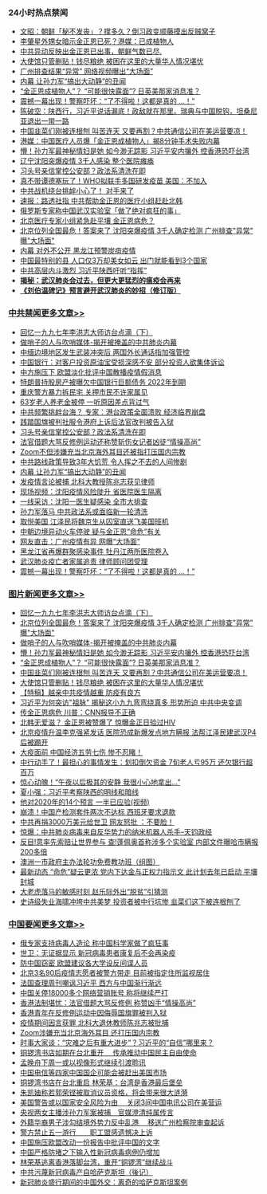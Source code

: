 <div class="catlist">
<h3>24小时热点禁闻</h3>
<ul>
<li><a href="https://github.com/fqnews/bnews/blob/master/cbnews/20200425/1318937.md">文昭：朝鲜「秘不发丧」？撑多久？倒习政变顺藤摸出反贼窝子 </a></li>
<li><a href="https://github.com/fqnews/bnews/blob/master/comments/20200425/1319020.md">李肇星外甥女暗示金正恩已死？港媒：已成植物人</a></li>
<li><a href="https://github.com/fqnews/bnews/blob/master/baitai/20200425/1319022.md">中共异动反映出金正恩已出事，朝鲜气数已尽.</a></li>
<li><a href="https://github.com/fqnews/bnews/blob/master/topimagenews/20200425/1318989.md">大使馆只管删贴！钱尽粮绝 被困在这里的大量华人情况堪忧</a></li>
<li><a href="https://github.com/fqnews/bnews/blob/master/cbnews/20200425/1318991.md">广州排查结果“异常” 网络视频曝出“大场面”</a></li>
<li><a href="https://github.com/fqnews/bnews/blob/master/cbnews/20200425/1319121.md">内幕 让孙力军“搞出大动静”的丑闻</a></li>
<li><a href="https://github.com/fqnews/bnews/blob/master/topimagenews/20200425/1319188.md">“金正恩成植物人”？ “可能很快露面”? 日英美那家消息准？</a></li>
<li><a href="https://github.com/fqnews/bnews/blob/master/cbnews/20200425/1319077.md">震撼一幕出现！警察吓坏：“了不得啦！这都是真的 …！”</a></li>
<li><a href="https://github.com/fqnews/bnews/blob/master/cbnews/20200425/1318901.md">陈破空：陕西行，习近平说话漏底！政敌就在那里。瑞典与中国脱钩，坦桑尼亚退出一带一路 </a></li>
<li><a href="https://github.com/fqnews/bnews/blob/master/topimagenews/20200425/1319144.md">中国韭菜们刚被连根刨 叫苦连天 又要再割？中共通信公司在美运营要凉！</a></li>
<li><a href="https://github.com/fqnews/bnews/blob/master/worldnews/20200425/1319100.md">港媒：中国医疗人员爆「金正恩成植物人」揭8分钟手术失败内幕</a></li>
<li><a href="https://github.com/fqnews/bnews/blob/master/topimagenews/20200425/1319260.md">懵！孙力军最神秘情妇是她 如今渺无踪影 习近平安内攘外 控香港恐吓台湾</a></li>
<li><a href="https://github.com/fqnews/bnews/blob/master/cnnews/20200425/1318984.md">辽宁沈阳突爆疫情 3千人感染 整个医院瘫痪</a></li>
<li><a href="https://github.com/fqnews/bnews/blob/master/cbnews/20200425/1319161.md">习头号亲信掌控公安部？政法系清洗在即</a></li>
<li><a href="https://github.com/fqnews/bnews/blob/master/cnnews/20200425/1319109.md">真不带谭德塞玩了！WHO拟联手多国研发疫苗 美国：不加入</a></li>
<li><a href="https://github.com/fqnews/bnews/blob/master/cnnews/20200425/1319155.md">中共战机绕台挑衅小心了！ 对手来了</a></li>
<li><a href="https://github.com/fqnews/bnews/blob/master/cbnews/20200425/1318917.md">速报：路透社指 中共帮助金正恩的医疗小组赶赴北韩</a></li>
<li><a href="https://github.com/fqnews/bnews/blob/master/baitai/20200425/1319192.md">俄罗斯专家称中国武汉实验室「做了绝对疯狂的事」</a></li>
<li><a href="https://github.com/fqnews/bnews/blob/master/cbnews/20200425/1318935.md">北京医疗专家小组紧急赴平壤  金正恩病危？</a></li>
<li><a href="https://github.com/fqnews/bnews/blob/master/topimagenews/20200425/1319274.md">北京位列全国最危！答案来了 沈阳突爆疫情 3千人确定检测 广州排查&quot;异常&quot; 曝&quot;大场面&quot;</a></li>
<li><a href="https://github.com/fqnews/bnews/blob/master/cbnews/20200425/1318992.md">内幕 对外不公开 黑龙江预警炭疽疫情</a></li>
<li><a href="https://github.com/fqnews/bnews/blob/master/funmedia/20200425/1318884.md">中国最特别的县 人口仅3万却美女如云 出门就能看到3个国家</a></li>
<li><a href="https://github.com/fqnews/bnews/blob/master/cbnews/20200425/1319013.md">中共高层内斗激烈 习近平陕西吁听“指挥”</a></li>
<li><b><a href="https://github.com/fqnews/bnews/blob/master/comments/20200211/1275071.md" target="_blank">揭秘：武汉肺炎会过去，但更大更猛烈的瘟疫会再来</a></b></li>
<li><b><a href="https://github.com/fqnews/bnews/blob/master/comments/20200207/1272816.md" target="_blank">《刘伯温碑记》预言避开武汉肺炎的妙招（修订版）</a></b></li>
</ul>
</div>

<div class="catlist">
<h3><a href="https://github.com/fqnews/bnews/blob/master/cbnews/" target="_blank">中共禁闻</a><span><a href="https://github.com/fqnews/bnews/blob/master/cbnews/" target="_blank" rel="nofollow">更多文章>></a></span></h3>
<ul>
<li><a href="https://github.com/fqnews/bnews/blob/master/comments/20200425/1319181.md" target="_blank">回忆一九九七年李洪志大师访台点滴（下）</a></li>
<li><a href="https://github.com/fqnews/bnews/blob/master/comments/20200425/1319264.md" target="_blank">做哨子的人与吹哨媒体-揭开被掩盖的中共肺炎内幕</a></li>
<li><a href="https://github.com/fqnews/bnews/blob/master/cbnews/20200425/1319265.md" target="_blank">中缅边境地区发生武装冲突后 两国外长通话指加强管控</a></li>
<li><a href="https://github.com/fqnews/bnews/blob/master/cbnews/20200425/1319262.md" target="_blank">中国银行：对客户投资原油宝受损深感不安 部分投资人欲集体诉讼</a></li>
<li><a href="https://github.com/fqnews/bnews/blob/master/cbnews/20200425/1319232.md" target="_blank">中方施压下 欧盟淡化批评中国散播疫情假消息</a></li>
<li><a href="https://github.com/fqnews/bnews/blob/master/cbnews/20200425/1319219.md" target="_blank">特朗普持股房产被曝欠中国银行巨额债务 2022年到期</a></li>
<li><a href="https://github.com/fqnews/bnews/blob/master/cbnews/20200425/1319194.md" target="_blank">重庆警方暴力拆民宅 关押市民不许家属见</a></li>
<li><a href="https://github.com/fqnews/bnews/blob/master/cbnews/20200425/1319189.md" target="_blank">63岁老人养老金被停 一听原因差点背过气</a></li>
<li><a href="https://github.com/fqnews/bnews/blob/master/cbnews/20200425/1319168.md" target="_blank">中共频繁挑衅台海？ 专家：港台政策全面溃败 经济临界崩盘</a></li>
<li><a href="https://github.com/fqnews/bnews/blob/master/cbnews/20200425/1319166.md" target="_blank">践踏国旗被判社服令港府上诉后法官改判被告入狱</a></li>
<li><a href="https://github.com/fqnews/bnews/blob/master/cbnews/20200425/1319161.md" target="_blank">习头号亲信掌控公安部？政法系清洗在即</a></li>
<li><a href="https://github.com/fqnews/bnews/blob/master/cbnews/20200425/1319160.md" target="_blank">法官借题大骂反修例运动还称赞斩伤女记者凶徒“情操高尚”</a></li>
<li><a href="https://github.com/fqnews/bnews/blob/master/cbnews/20200425/1319159.md" target="_blank">Zoom不但涉嫌充当北京海外耳目还被指打压国内宗教</a></li>
<li><a href="https://github.com/fqnews/bnews/blob/master/cbnews/20200425/1319151.md" target="_blank">中共路线政策导致3年大饥荒 令人挥之不去的人间惨剧</a></li>
<li><a href="https://github.com/fqnews/bnews/blob/master/cbnews/20200425/1319121.md" target="_blank">内幕 让孙力军“搞出大动静”的丑闻</a></li>
<li><a href="https://github.com/fqnews/bnews/blob/master/cbnews/20200425/1319120.md" target="_blank">发疫情言论被捕 北科大教授陈兆志获见律师</a></li>
<li><a href="https://github.com/fqnews/bnews/blob/master/cbnews/20200425/1319111.md" target="_blank">现场视频：沈阳疫情风险陡升 省医院医生隔离</a></li>
<li><a href="https://github.com/fqnews/bnews/blob/master/cbnews/20200425/1319110.md" target="_blank">一线采访：沈阳一医生疑感染 全市大排查</a></li>
<li><a href="https://github.com/fqnews/bnews/blob/master/cbnews/20200425/1319104.md" target="_blank">孙力军落马 中共政法系或面临新一轮清洗</a></li>
<li><a href="https://github.com/fqnews/bnews/blob/master/cbnews/20200425/1319102.md" target="_blank">取悦美国 江泽民将魏京生从囚室直送飞美国班机</a></li>
<li><a href="https://github.com/fqnews/bnews/blob/master/cbnews/20200425/1319099.md" target="_blank">中朝边境异动火车停驶 疑与金正恩“命危”有关</a></li>
<li><a href="https://github.com/fqnews/bnews/blob/master/cbnews/20200425/1319098.md" target="_blank">网友直击：广州疫情有异 网曝“大场面”</a></li>
<li><a href="https://github.com/fqnews/bnews/blob/master/cbnews/20200425/1319095.md" target="_blank">黑龙江省再爆群聚感染事件 牡丹江两所医院卷入</a></li>
<li><a href="https://github.com/fqnews/bnews/blob/master/cbnews/20200425/1319087.md" target="_blank">武汉肺炎疫亡者家属追责 律师顾问团受理</a></li>
<li><a href="https://github.com/fqnews/bnews/blob/master/cbnews/20200425/1319077.md" target="_blank">震撼一幕出现！警察吓坏：“了不得啦！这都是真的 …！”</a></li>

</ul>
</div>
<div class="catlist">
<h3><a href="https://github.com/fqnews/bnews/blob/master/topimagenews/" target="_blank">图片新闻</a><span><a href="https://github.com/fqnews/bnews/blob/master/topimagenews/" target="_blank" rel="nofollow">更多文章>></a></span></h3>
<ul>
<li><a href="https://github.com/fqnews/bnews/blob/master/comments/20200425/1319181.md" target="_blank">回忆一九九七年李洪志大师访台点滴（下）</a></li>
<li><a href="https://github.com/fqnews/bnews/blob/master/topimagenews/20200425/1319274.md" target="_blank">北京位列全国最危！答案来了 沈阳突爆疫情 3千人确定检测 广州排查&quot;异常&quot; 曝&quot;大场面&quot;</a></li>
<li><a href="https://github.com/fqnews/bnews/blob/master/comments/20200425/1319264.md" target="_blank">做哨子的人与吹哨媒体-揭开被掩盖的中共肺炎内幕</a></li>
<li><a href="https://github.com/fqnews/bnews/blob/master/topimagenews/20200425/1319260.md" target="_blank">懵！孙力军最神秘情妇是她 如今渺无踪影 习近平安内攘外 控香港恐吓台湾</a></li>
<li><a href="https://github.com/fqnews/bnews/blob/master/topimagenews/20200425/1319188.md" target="_blank">“金正恩成植物人”？ “可能很快露面”? 日英美那家消息准？</a></li>
<li><a href="https://github.com/fqnews/bnews/blob/master/topimagenews/20200425/1319144.md" target="_blank">中国韭菜们刚被连根刨 叫苦连天 又要再割？中共通信公司在美运营要凉！</a></li>
<li><a href="https://github.com/fqnews/bnews/blob/master/topimagenews/20200425/1318989.md" target="_blank">大使馆只管删贴！钱尽粮绝 被困在这里的大量华人情况堪忧</a></li>
<li><a href="https://github.com/fqnews/bnews/blob/master/comments/20200424/1318689.md" target="_blank">【特稿】越亲中共疫情越重 防疫有良方</a></li>
<li><a href="https://github.com/fqnews/bnews/blob/master/topimagenews/20200424/1318647.md" target="_blank">习近平为何突访&quot;祖脉&quot; 揭秘这小九九弯弯绕真多 形势所迫 中共中央变调</a></li>
<li><a href="https://github.com/fqnews/bnews/blob/master/topimagenews/20200424/1318627.md" target="_blank">传金正恩病危 川普：CNN报导不正确</a></li>
<li><a href="https://github.com/fqnews/bnews/blob/master/topimagenews/20200424/1318621.md" target="_blank">北韩无爱滋？ 金正恩被赞爆了 惊曝金正日验过HIV</a></li>
<li><a href="https://github.com/fqnews/bnews/blob/master/topimagenews/20200424/1318615.md" target="_blank">北京疫情升温李克强紧发话 医院恐成新爆发点地方瞒报 法帮江泽民建武汉P4后被踢开</a></li>
<li><a href="https://github.com/fqnews/bnews/blob/master/topimagenews/20200424/1318560.md" target="_blank">大疫面前 中国经济五劳七伤 惨不忍睹！</a></li>
<li><a href="https://github.com/fqnews/bnews/blob/master/topimagenews/20200424/1318549.md" target="_blank">中行动手了！最担心的事情发生：划扣倒欠资金 7旬老人亏95万 还欠银行超百万</a></li>
<li><a href="https://github.com/fqnews/bnews/blob/master/topimagenews/20200424/1318548.md" target="_blank">惊心动魄！“午夜以后极其的安静 我很小心地拿出…”</a></li>
<li><a href="https://github.com/fqnews/bnews/blob/master/topimagenews/20200424/1318515.md" target="_blank">夏小强：习近平考察陕西的明线和暗线</a></li>
<li><a href="https://github.com/fqnews/bnews/blob/master/topimagenews/20200424/1318446.md" target="_blank">他对2020年的14个预言 一半已应验(视频)</a></li>
<li><a href="https://github.com/fqnews/bnews/blob/master/topimagenews/20200424/1318425.md" target="_blank">崩溃！中国产检测套件两次不达标 西班牙要求退款</a></li>
<li><a href="https://github.com/fqnews/bnews/blob/master/topimagenews/20200424/1318340.md" target="_blank">中共再捐3000万美元给世卫 网友怒批 ：不要脸！</a></li>
<li><a href="https://github.com/fqnews/bnews/blob/master/comments/20200423/1317726.md" target="_blank">惊爆：中共肺炎病毒来自反华势力的纳米机器人杀手&#8211;天钧政经</a></li>
<li><a href="https://github.com/fqnews/bnews/blob/master/topimagenews/20200423/1318096.md" target="_blank">反目!意率先索赔让世界参与 查!蓬佩奥首称涉多个实验室 内部文件曝哈市瞒报200多倍</a></li>
<li><a href="https://github.com/fqnews/bnews/blob/master/comments/20200423/1317910.md" target="_blank">澳洲一市政府主办法轮功免费教功班（组图）</a></li>
<li><a href="https://github.com/fqnews/bnews/blob/master/topimagenews/20200423/1318017.md" target="_blank">最新动态 “命危”疑云更浓 党内下达金与正权力指示文 此计划去年已启动 平壤封城</a></li>
<li><a href="https://github.com/fqnews/bnews/blob/master/topimagenews/20200423/1317960.md" target="_blank">大老虎落马的敏感时刻 赵乐际外出“脱贫”引猜测</a></li>
<li><a href="https://github.com/fqnews/bnews/blob/master/topimagenews/20200423/1317933.md" target="_blank">史诗级失业海啸冲垮中共美梦 投资者被中行坑惨 韭菜们这下被连根刨了</a></li>

</ul>
</div>
<div class="catlist">
<h3><a href="https://github.com/fqnews/bnews/blob/master/headline/" target="_blank">中国要闻</a><span><a href="https://github.com/fqnews/bnews/blob/master/headline/" target="_blank" rel="nofollow">更多文章>></a></span></h3>
<ul>
<li><a href="https://github.com/fqnews/bnews/blob/master/headline/20200426/1319331.md" target="_blank">俄专家支持病毒人造论 称中国科学家做了疯狂事</a></li>
<li><a href="https://github.com/fqnews/bnews/blob/master/headline/20200426/1319330.md" target="_blank">世卫：无证据显示 新冠病毒患者康复后不会再染疫</a></li>
<li><a href="https://github.com/fqnews/bnews/blob/master/headline/20200426/1319329.md" target="_blank">防中国窃密 欧盟建议各大学设反间谍人员</a></li>
<li><a href="https://github.com/fqnews/bnews/blob/master/headline/20200426/1319328.md" target="_blank">北京3名90后疫情志愿者被警方带走 目前被指定住所监视居住</a></li>
<li><a href="https://github.com/fqnews/bnews/blob/master/headline/20200426/1319312.md" target="_blank">法国查理周刊嘲讽习近平 西方与中国渐行渐远</a></li>
<li><a href="https://github.com/fqnews/bnews/blob/master/headline/20200426/1319311.md" target="_blank">中国关停18000多个网络营销账号 称将继续严打</a></li>
<li><a href="https://github.com/fqnews/bnews/blob/master/headline/20200426/1319306.md" target="_blank">香港法制堪忧：法官借题大骂反修例 称赞凶手“情操高尚”</a></li>
<li><a href="https://github.com/fqnews/bnews/blob/master/headline/20200426/1319305.md" target="_blank">香港青年在反修例运动中因侮辱国旗罪被判入狱</a></li>
<li><a href="https://github.com/fqnews/bnews/blob/master/headline/20200426/1319304.md" target="_blank">疫情期间因言获罪 北科大退休教师陈兆志被批捕</a></li>
<li><a href="https://github.com/fqnews/bnews/blob/master/headline/20200426/1319303.md" target="_blank">Zoom涉嫌充当北京海外耳目 还打压国内宗教</a></li>
<li><a href="https://github.com/fqnews/bnews/blob/master/headline/20200425/1319290.md" target="_blank">时事大家谈：“灾难之后有重大进步”？习近平的“自信”哪里来？</a></li>
<li><a href="https://github.com/fqnews/bnews/blob/master/headline/20200425/1319289.md" target="_blank">铜锣湾书店如期在台北重开　  传承推动中国民主自由使命</a></li>
<li><a href="https://github.com/fqnews/bnews/blob/master/headline/20200425/1319288.md" target="_blank">孟晚舟下周一或以视像形式继续引渡聆讯</a></li>
<li><a href="https://github.com/fqnews/bnews/blob/master/headline/20200425/1319263.md" target="_blank">中国电信等四家中国国企可能会被赶出美国市场</a></li>
<li><a href="https://github.com/fqnews/bnews/blob/master/headline/20200425/1319261.md" target="_blank">铜锣湾书店在台北重启 林荣基：台湾是香港最后堡垒</a></li>
<li><a href="https://github.com/fqnews/bnews/blob/master/headline/20200425/1319257.md" target="_blank">朱凯廸称若郭荣铿被取消议员资格，将会带来很大涟漪</a></li>
<li><a href="https://github.com/fqnews/bnews/blob/master/headline/20200425/1319256.md" target="_blank">美国警告或以国家安全风险为由　  关闭3间中国电讯公司在美营运</a></li>
<li><a href="https://github.com/fqnews/bnews/blob/master/headline/20200425/1319244.md" target="_blank">央视两女主播涉孙力军案被捕　官媒澄清纯属传言</a></li>
<li><a href="https://github.com/fqnews/bnews/blob/master/headline/20200425/1319243.md" target="_blank">外籍华裔男子涉勾结境外势力反中乱港　 移送广州检察院审查起诉</a></li>
<li><a href="https://github.com/fqnews/bnews/blob/master/headline/20200425/1319242.md" target="_blank">警方禁止五一游行　　职工盟感遗憾决上诉</a></li>
<li><a href="https://github.com/fqnews/bnews/blob/master/headline/20200425/1319212.md" target="_blank">中国施压欧盟改动一份报告中批评中国的文字</a></li>
<li><a href="https://github.com/fqnews/bnews/blob/master/headline/20200425/1319211.md" target="_blank">中国严格防堵之下输入性新冠病毒病例仍增加</a></li>
<li><a href="https://github.com/fqnews/bnews/blob/master/headline/20200425/1319169.md" target="_blank">林荣基逃离香港落脚台湾，重开“铜锣湾”继续战斗</a></li>
<li><a href="https://github.com/fqnews/bnews/blob/master/headline/20200425/1319146.md" target="_blank">中共污蔑新冠病毒产自哈萨克斯坦（後记）</a></li>
<li><a href="https://github.com/fqnews/bnews/blob/master/headline/20200425/1319138.md" target="_blank">新冠肺炎盛行期间的中国外交：离奇的哈萨克斯坦案例</a></li>

</ul>
</div>